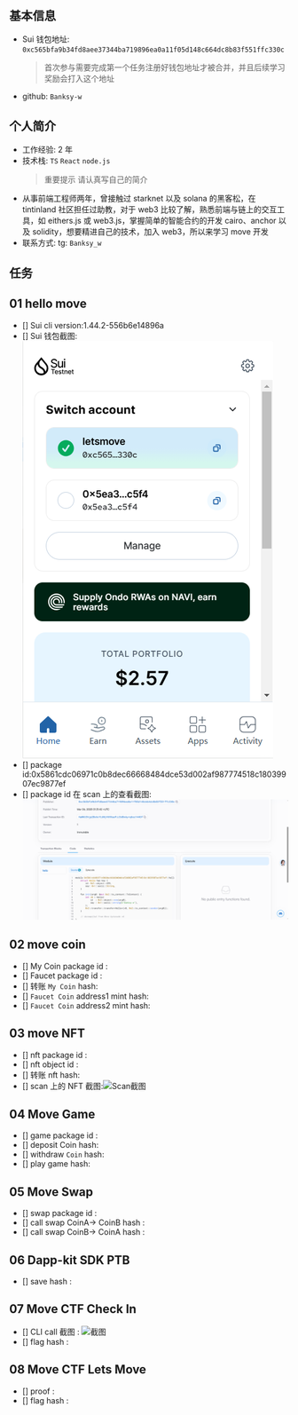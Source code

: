 ## 基本信息

- Sui 钱包地址: `0xc565bfa9b34fd8aee37344ba719896ea0a11f05d148c664dc8b83f551ffc330c`
  > 首次参与需要完成第一个任务注册好钱包地址才被合并，并且后续学习奖励会打入这个地址
- github: `Banksy-w`

## 个人简介

- 工作经验: 2 年
- 技术栈: `TS` `React` `node.js`
  > 重要提示 请认真写自己的简介
- 从事前端工程师两年，曾接触过 starknet 以及 solana 的黑客松，在 tintinland 社区担任过助教，对于 web3 比较了解，熟悉前端与链上的交互工具，如 eithers.js 或 web3.js，掌握简单的智能合约的开发 cairo、anchor 以及 solidity，想要精进自己的技术，加入 web3，所以来学习 move 开发
- 联系方式: tg: `Banksy_w`

## 任务

## 01 hello move

- [] Sui cli version:1.44.2-556b6e14896a
- [] Sui 钱包截图: ![Sui钱包截图](./images/wallet.png)
- [] package id:0x5861cdc06971c0b8dec66668484dce53d002af987774518c18039907ec9877ef
- [] package id 在 scan 上的查看截图:![scan截图](./images/PackageId.png)

## 02 move coin

- [] My Coin package id :
- [] Faucet package id :
- [] 转账 `My Coin` hash:
- [] `Faucet Coin` address1 mint hash:
- [] `Faucet Coin` address2 mint hash:

## 03 move NFT

- [] nft package id :
- [] nft object id :
- [] 转账 nft hash:
- [] scan 上的 NFT 截图:![Scan截图](./images/你的图片地址)

## 04 Move Game

- [] game package id :
- [] deposit Coin hash:
- [] withdraw `Coin` hash:
- [] play game hash:

## 05 Move Swap

- [] swap package id :
- [] call swap CoinA-> CoinB hash :
- [] call swap CoinB-> CoinA hash :

## 06 Dapp-kit SDK PTB

- [] save hash :

## 07 Move CTF Check In

- [] CLI call 截图 : ![截图](./images/你的图片地址)
- [] flag hash :

## 08 Move CTF Lets Move

- [] proof :
- [] flag hash :
